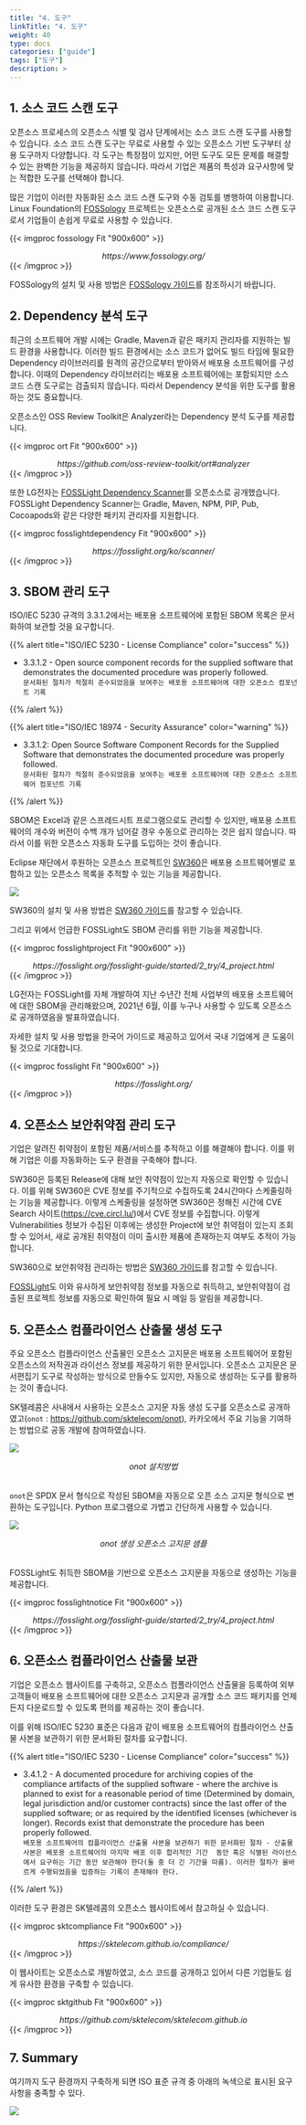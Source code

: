 ```yaml
---
title: "4. 도구"
linkTitle: "4. 도구"
weight: 40
type: docs
categories: ["guide"]
tags: ["도구"]
description: >
---
```


## 1. 소스 코드 스캔 도구

오픈소스 프로세스의 오픈소스 식별 및 검사 단계에서는 소스 코드 스캔 도구를 사용할 수 있습니다. 소스 코드 스캔 도구는 무료로 사용할 수 있는 오픈소스 기반 도구부터 상용 도구까지 다양합니다. 각 도구는 특장점이 있지만, 어떤 도구도 모든 문제를 해결할 수 있는 완벽한 기능을 제공하지 않습니다. 따라서 기업은 제품의 특성과 요구사항에 맞는 적합한 도구를 선택해야 합니다.

많은 기업이 이러한 자동화된 소스 코드 스캔 도구와 수동 검토를 병행하여 이용합니다. Linux Foundation의 [FOSSology](https://www.fossology.org/) 프로젝트는 오픈소스로 공개된 소스 코드 스캔 도구로서 기업들이 손쉽게 무료로 사용할 수 있습니다.


{{< imgproc fossology Fit "900x600" >}}
<center><i>https://www.fossology.org/</i></center>
{{< /imgproc >}}

FOSSology의 설치 및 사용 방법은 [FOSSology 가이드](https://openchain-project.github.io/OpenChain-KWG/guide/governance_iso5230/appendix/3-tools/fossology/)를 참조하시기 바랍니다.

## 2. Dependency 분석 도구

최근의 소프트웨어 개발 시에는 Gradle, Maven과 같은 패키지 관리자를 지원하는 빌드 환경을 사용합니다. 이러한 빌드 환경에서는 소스 코드가 없어도 빌드 타임에 필요한 Dependency 라이브러리를 원격의 공간으로부터 받아와서 배포용 소프트웨어를 구성합니다. 이때의 Dependency 라이브러리는 배포용 소프트웨어에는 포함되지만 소스 코드 스캔 도구로는 검출되지 않습니다. 따라서 Dependency 분석을 위한 도구를 활용하는 것도 중요합니다.

오픈소스인 OSS Review Toolkit은 Analyzer라는 Dependency 분석 도구를 제공합니다.


{{< imgproc ort Fit "900x600" >}}
<center><i>https://github.com/oss-review-toolkit/ort#analyzer</i></center>
{{< /imgproc >}}


또한 LG전자는 [FOSSLight Dependency Scanner](https://github.com/fosslight/fosslight_dependency_scanner)를 오픈소스로 공개했습니다. FOSSLight Dependency Scanner는 Gradle, Maven, NPM, PIP, Pub, Cocoapods와 같은 다양한 패키지 관리자를 지원합니다.

{{< imgproc fosslightdependency Fit "900x600" >}}
<center><i>https://fosslight.org/ko/scanner/</i></center>
{{< /imgproc >}}

## 3. SBOM 관리 도구

ISO/IEC 5230 규격의 3.3.1.2에서는 배포용 소프트웨어에 포함된 SBOM 목록은 문서화하여 보관할 것을 요구합니다. 

{{% alert title="ISO/IEC 5230 - License Compliance" color="success" %}}

* 3.3.1.2 - Open source component records for the supplied software that demonstrates the documented procedure was properly followed.<br>`문서화된 절차가 적절히 준수되었음을 보여주는 배포용 소프트웨어에 대한 오픈소스 컴포넌트 기록`

{{% /alert %}}


{{% alert title="ISO/IEC 18974 - Security Assurance" color="warning" %}}

* 3.3.1.2: Open Source Software Component Records for the Supplied Software that demonstrates the documented procedure was properly followed.<br>`문서화된 절차가 적절히 준수되었음을 보여주는 배포용 소프트웨어에 대한 오픈소스 소프트웨어 컴포넌트 기록`

{{% /alert %}}

SBOM은 Excel과 같은 스프레드시트 프로그램으로도 관리할 수 있지만, 배포용 소프트웨어의 개수와 버전이 수백 개가 넘어갈 경우 수동으로 관리하는 것은 쉽지 않습니다. 따라서 이를 위한 오픈소스 자동화 도구를 도입하는 것이 좋습니다.

Eclipse 재단에서 후원하는 오픈소스 프로젝트인 [SW360](https://github.com/eclipse-sw360/sw360)은 배포용 소프트웨어별로 포함하고 있는 오픈소스 목록을 추적할 수 있는 기능을 제공합니다. 

![](sw360project.png)

SW360의 설치 및 사용 방법은 [SW360 가이드](https://openchain-project.github.io/OpenChain-KWG/guide/governance_iso5230/appendix/3-tools/sw360/)를 참고할 수 있습니다.

그리고 위에서 언급한 FOSSLight도 SBOM 관리를 위한 기능을 제공합니다.


{{< imgproc fosslightproject Fit "900x600" >}}
<center><i>https://fosslight.org/fosslight-guide/started/2_try/4_project.html</i></center>
{{< /imgproc >}}


LG전자는 FOSSLight를 자체 개발하여 지난 수년간 전체 사업부의 배포용 소프트웨어에 대한 SBOM을 관리해왔으며, 2021년 6월, 이를 누구나 사용할 수 있도록 오픈소스로 공개하였음을 발표하였습니다. 

자세한 설치 및 사용 방법을 한국어 가이드로 제공하고 있어서 국내 기업에게 큰 도움이 될 것으로 기대합니다. 


{{< imgproc fosslight Fit "900x600" >}}
<center><i>https://fosslight.org/</i></center>
{{< /imgproc >}}


## 4. 오픈소스 보안취약점 관리 도구

기업은 알려진 취약점이 포함된 제품/서비스를 추적하고 이를 해결해야 합니다. 이를 위해 기업은 이를 자동화하는 도구 환경을 구축해야 합니다.

SW360은 등록된 Release에 대해 보안 취약점이 있는지 자동으로 확인할 수 있습니다. 이를 위해 SW360은 CVE 정보를 주기적으로 수집하도록 24시간마다 스케줄링하는 기능을 제공합니다. 이렇게 스케줄링을 설정하면 SW360은 정해진 시간에 CVE Search 사이트(https://cve.circl.lu/)에서 CVE 정보를 수집합니다. 이렇게 Vulnerabilities 정보가 수집된 이후에는 생성한 Project에 보안 취약점이 있는지 조회할 수 있어서, 새로 공개된 취약점이 이미 출시한 제품에 존재하는지 여부도 추적이 가능합니다.

SW360으로 보안취약점 관리하는 방법은 [SW360 가이드](https://openchain-project.github.io/OpenChain-KWG/guide/governance_iso5230/appendix/3-tools/sw360/)를 참고할 수 있습니다.

[FOSSLight](https://fosslight.org/ko/)도 이와 유사하게 보안취약점 정보를 자동으로 취득하고, 보안취약점이 검출된 프로젝트 정보를 자동으로 확인하여 필요 시 메일 등 알림을 제공합니다.



## 5. 오픈소스 컴플라이언스 산출물 생성 도구

주요 오픈소스 컴플라이언스 산출물인 오픈소스 고지문은 배포용 소프트웨어어 포함된 오픈소스의 저작권과 라이선스 정보를 제공하기 위한 문서입니다. 오픈소스 고지문은 문서편집기 도구로 작성하는 방식으로 만들수도 있지만, 자동으로 생성하는 도구를 활용하는 것이 좋습니다. 

SK텔레콤은 사내에서 사용하는 오픈소스 고지문 자동 생성 도구를 오픈소스로 공개하였고(`onot` : https://github.com/sktelecom/onot), 카카오에서 주요 기능을 기여하는 방법으로 공동 개발에 참여하였습니다. 

![](onot.png)
<center><i>onot 설치방법</i></center><br>

`onot`은 SPDX 문서 형식으로 작성된 SBOM을 자동으로 오픈 소스 고지문 형식으로 변환하는 도구입니다. Python 프로그램으로 가볍고 간단하게 사용할 수 있습니다.

![](./noticesample.png)
<center><i>onot 생성 오픈소스 고지문 샘플</i></center><br>

FOSSLight도 취득한 SBOM을 기반으로 오픈소스 고지문을 자동으로 생성하는 기능을 제공합니다. 

{{< imgproc fosslightnotice Fit "900x600" >}}
<center><i>https://fosslight.org/fosslight-guide/started/2_try/4_project.html</i></center>
{{< /imgproc >}}


## 6. 오픈소스 컴플라이언스 산출물 보관

기업은 오픈소스 웹사이트를 구축하고, 오픈소스 컴플라이언스 산출물을 등록하여 외부 고객들이 배포용 소프트웨어에 대한 오픈소스 고지문과 공개할 소스 코드 패키지를 언제든지 다운로드할 수 있도록 편의를 제공하는 것이 좋습니다.

이를 위해 ISO/IEC 5230 표준은 다음과 같이 배포용 소프트웨어의 컴플라이언스 산출물 사본을 보관하기 위한 문서화된 절차를 요구합니다.

{{% alert title="ISO/IEC 5230 - License Compliance" color="success" %}}

* 3.4.1.2 - A documented procedure for archiving copies of the compliance artifacts of the supplied software - where the archive is planned to exist for a reasonable period of time (Determined by domain, legal jurisdiction and/or customer contracts) since the last offer of the supplied software; or as required by the identified licenses (whichever is longer). Records exist that demonstrate the procedure has been properly followed.<br>`배포용 소프트웨어의 컴플라이언스 산출물 사본을 보관하기 위한 문서화된 절차 - 산출물 사본은 배포용 소프트웨어의 마지막 배포 이후 합리적인 기간  동안 혹은 식별된 라이선스에서 요구하는 기간 동안 보관해야 한다(둘 중 더 긴 기간을 따름). 이러한 절차가 올바르게 수행되었음을 입증하는 기록이 존재해야 한다. `

{{% /alert %}}

이러한 도구 환경은 SK텔레콤의 오픈소스 웹사이트에서 참고하실 수 있습니다.

{{< imgproc sktcompliance Fit "900x600" >}}
<center><i>https://sktelecom.github.io/compliance/</i></center>
{{< /imgproc >}}

이 웹사이트는 오픈소스로 개발하였고, 소스 코드를 공개하고 있어서 다른 기업들도 쉽게 유사한 환경을 구축할 수 있습니다. 


{{< imgproc sktgithub Fit "900x600" >}}
<center><i>https://github.com/sktelecom/sktelecom.github.io</i></center>
{{< /imgproc >}}

## 7. Summary

여기까지 도구 환경까지 구축하게 되면 ISO 표준 규격 중 아래의 녹색으로 표시된 요구사항을 충족할 수 있다.

![](toolno.png)

